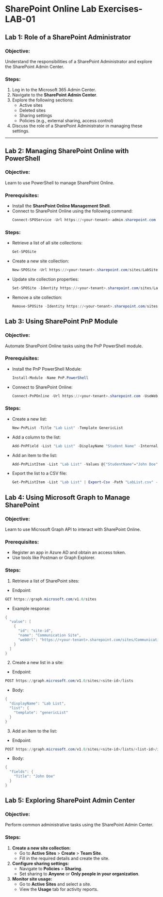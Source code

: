 # SharePoint Online Lab Exercises- LAB-01

## Lab 1: Role of a SharePoint Administrator
### Objective:
Understand the responsibilities of a SharePoint Administrator and explore the SharePoint Admin Center.

### Steps:
1. Log in to the Microsoft 365 Admin Center.
2. Navigate to the **SharePoint Admin Center**.
3. Explore the following sections:
   - Active sites
   - Deleted sites
   - Sharing settings
   - Policies (e.g., external sharing, access control)
4. Discuss the role of a SharePoint Administrator in managing these settings.

---

## Lab 2: Managing SharePoint Online with PowerShell
### Objective:
Learn to use PowerShell to manage SharePoint Online.

### Prerequisites:
- Install the **SharePoint Online Management Shell**.
- Connect to SharePoint Online using the following command:
  ```powershell
  Connect-SPOService -Url https://<your-tenant>-admin.sharepoint.com -Credential (Get-Credential)
  ```

###  Steps:
- Retrieve a list of all site collections:
  ```powershell
  Get-SPOSite
  ```
- Create a new site collection:
  ```powershell
  New-SPOSite -Url https://<your-tenant>.sharepoint.com/sites/LabSite -Owner admin@<your-tenant>.onmicrosoft.com -StorageQuota 1000 -Title "Lab Site"
  ```
- Update site collection properties:
  ```powershell
  Set-SPOSite -Identity https://<your-tenant>.sharepoint.com/sites/LabSite -SharingCapability ExternalUserSharingOnly
  ```
- Remove a site collection:
  ```powershell
  Remove-SPOSite -Identity https://<your-tenant>.sharepoint.com/sites/LabSite
  ```

## Lab 3: Using SharePoint PnP Module
### Objective:
Automate SharePoint Online tasks using the PnP PowerShell module.

### Prerequisites:
- Install the PnP PowerShell Module:
  ```powershell
  Install-Module -Name PnP.PowerShell
  ```
- Connect to SharePoint Online:
  ```powershell
  Connect-PnPOnline -Url https://<your-tenant>.sharepoint.com -UseWebLogin
  ```

 ### Steps:
- Create a new list:
  ```powershell
  New-PnPList -Title "Lab List" -Template GenericList
  ```
- Add a column to the list:
  ```powershell
  Add-PnPField -List "Lab List" -DisplayName "Student Name" -InternalName "StudentName" -Type Text
  ```
- Add an item to the list:
  ```powershell
  Add-PnPListItem -List "Lab List" -Values @{"StudentName"="John Doe"}
  ```
- Export the list to a CSV file:
  ```powershell
  Get-PnPListItem -List "Lab List" | Export-Csv -Path "LabList.csv" -NoTypeInformation
  ```

## Lab 4: Using Microsoft Graph to Manage SharePoint
### Objective:
Learn to use Microsoft Graph API to interact with SharePoint Online.

### Prerequisites:
- Register an app in Azure AD and obtain an access token.
- Use tools like Postman or Graph Explorer.

### Steps:
1. Retrieve a list of SharePoint sites:
 - Endpoint:
```powershell
GET https://graph.microsoft.com/v1.0/sites
  ```
 - Example response:
```powershell
{
  "value": [
    {
      "id": "site-id",
      "name": "Communication Site",
      "webUrl": "https://<your-tenant>.sharepoint.com/sites/CommunicationSite"
    }
  ]
}
  ```
2. Create a new list in a site:
- Endpoint:
```powershell
POST https://graph.microsoft.com/v1.0/sites/<site-id>/lists
  ```
- Body:
```powershell
{
  "displayName": "Lab List",
  "list": {
    "template": "genericList"
  }
}
  ```
3. Add an item to the list:
- Endpoint:
```powershell
POST https://graph.microsoft.com/v1.0/sites/<site-id>/lists/<list-id>/items
  ```
- Body:
```powershell
{
  "fields": {
    "Title": "John Doe"
  }
}
  ```

## Lab 5: Exploring SharePoint Admin Center
### Objective:
Perform common administrative tasks using the SharePoint Admin Center.


### Steps:

1. **Create a new site collection:**
   - Go to **Active Sites** > **Create** > **Team Site**.
   - Fill in the required details and create the site.
2. **Configure sharing settings:**
   - Navigate to **Policies** > **Sharing**.
   - Set sharing to **Anyone** or **Only people in your organization**.
3. **Monitor site usage:**
   - Go to **Active Sites** and select a site.
   - View the **Usage** tab for activity reports.


